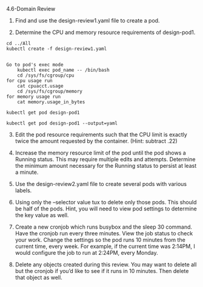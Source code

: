 4.6-Domain Review

1. Find and use the design-review1.yaml file to create a pod.



2. Determine the CPU and memory resource requirements of design-pod1.


```
cd ../All
kubectl create -f design-review1.yaml


Go to pod's exec mode 
    kubectl exec pod_name -- /bin/bash
    cd /sys/fs/cgroup/cpu 
for cpu usage run 
    cat cpuacct.usage
    cd /sys/fs/cgroup/memory 
for memory usage run 
    cat memory.usage_in_bytes

kubectl get pod design-pod1

kubectl get pod design-pod1 --output=yaml

```


3. Edit the pod resource requirements such that the CPU limit is exactly twice the amount requested by the container. (Hint: subtract .22)



4. Increase the memory resource limit of the pod until the pod shows a Running status. This may require multiple edits and attempts. Determine the minimum amount necessary for the Running status to persist at least a minute.


5. Use the design-review2.yaml file to create several pods with various labels.


6. Using only the –selector value tux to delete only those pods. This should be half of the pods. Hint, you will need to view pod settings to determine the key value as well.


7. Create a new cronjob which runs busybox and the sleep 30 command. Have the cronjob run every three minutes. View the job status to check your work. Change the settings so the pod runs 10 minutes from the current time, every week. For example, if the current time was 2:14PM, I would configure the job to run at 2:24PM, every Monday.


8. Delete any objects created during this review. You may want to delete all but the cronjob if you’d like to see if it runs in 10 minutes. Then delete that object as well.


